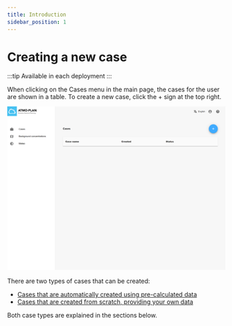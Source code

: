 ```yaml
---
title: Introduction
sidebar_position: 1
---
```


# Creating a new case

:::tip Available in each deployment
:::

When clicking on the Cases menu in the main page, the cases for the user are shown in a table. To create a new case, click the + sign at the top right.

![Creating a new case](./images/case_overview.png)

There are two types of cases that can be created:

- [Cases that are automatically created using pre-calculated data](./creating-a-predefined-case.md)
- [Cases that are created from scratch, providing your own data](./creating-a-normal-case.md)

Both case types are explained in the sections below.
